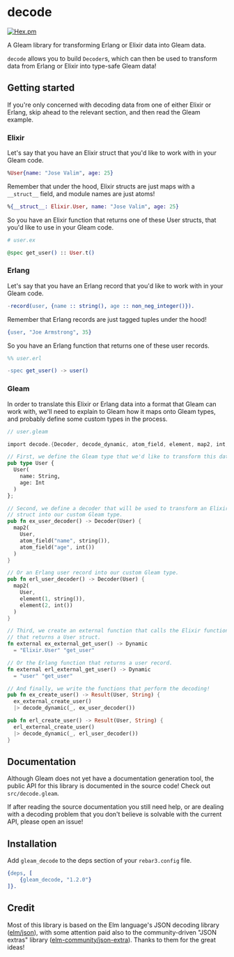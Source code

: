 # decode
[![Hex.pm](https://img.shields.io/hexpm/v/gleam_decode)](https://hex.pm/packages/gleam_decode)

A Gleam library for transforming Erlang or Elixir data into Gleam data.

`decode` allows you to build `Decoder`s, which can then be used to transform
data from Erlang or Elixir into type-safe Gleam data!

## Getting started

If you're only concerned with decoding data from one of either Elixir or Erlang,
skip ahead to the relevant section, and then read the Gleam example.

### Elixir

Let's say that you have an Elixir struct that you'd like to work with in your
Gleam code.

```elixir
%User{name: "Jose Valim", age: 25}
```

Remember that under the hood, Elixir structs are just maps with a `__struct__`
field, and module names are just atoms!

```elixir
%{__struct__: Elixir.User, name: "Jose Valim", age: 25}
```

So you have an Elixir function that returns one of these User structs, that
you'd like to use in your Gleam code.

```elixir
# user.ex

@spec get_user() :: User.t()
```

### Erlang

Let's say that you have an Erlang record that you'd like to work with in your
Gleam code.

```erlang
-record(user, {name :: string(), age :: non_neg_integer()}).
```

Remember that Erlang records are just tagged tuples under the hood!

```erlang
{user, "Joe Armstrong", 35}
```

So you have an Erlang function that returns one of these user records.

```erlang
%% user.erl

-spec get_user() -> user()
```

### Gleam

In order to translate this Elixir or Erlang data into a format that Gleam can
work with, we'll need to explain to Gleam how it maps onto Gleam types, and
probably define some custom types in the process.

```rust
// user.gleam

import decode.{Decoder, decode_dynamic, atom_field, element, map2, int, string}

// First, we define the Gleam type that we'd like to transform this data into.
pub type User {
  User(
    name: String,
    age: Int
  )
};

// Second, we define a decoder that will be used to transform an Elixir User
// struct into our custom Gleam type.
pub fn ex_user_decoder() -> Decoder(User) {
  map2(
    User,
    atom_field("name", string()),
    atom_field("age", int())
  )
}

// Or an Erlang user record into our custom Gleam type.
pub fn erl_user_decoder() -> Decoder(User) {
  map2(
    User,
    element(1, string()),
    element(2, int())
  )
}

// Third, we create an external function that calls the Elixir function
// that returns a User struct.
fn external ex_external_get_user() -> Dynamic
  = "Elixir.User" "get_user"

// Or the Erlang function that returns a user record.
fn external erl_external_get_user() -> Dynamic
  = "user" "get_user"

// And finally, we write the functions that perform the decoding!
pub fn ex_create_user() -> Result(User, String) {
  ex_external_create_user()
  |> decode_dynamic(_, ex_user_decoder())

pub fn erl_create_user() -> Result(User, String) {
  erl_external_create_user()
  |> decode_dynamic(_, erl_user_decoder())
}
```


## Documentation

Although Gleam does not yet have a documentation generation tool, the public API
for this library is documented in the source code! Check out `src/decode.gleam`.

If after reading the source documentation you still need help, or are dealing
with a decoding problem that you don't believe is solvable with the current API,
please open an issue!


## Installation

Add `gleam_decode` to the deps section of your `rebar3.config` file.

```erlang
{deps, [
    {gleam_decode, "1.2.0"}
]}.
```


## Credit

Most of this library is based on the Elm language's JSON decoding library
([elm/json][1]), with some attention paid also to the community-driven "JSON
extras" library ([elm-community/json-extra][2]). Thanks to them for the great
ideas!

[1]: https://github.com/elm/json/tree/master
[2]: https://github.com/elm-community/json-extra/tree/master
